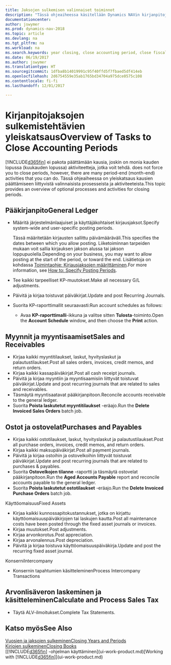 ```yaml
---
title: Jaksojen sulkemisen valinnaiset toiminnot
description: "Tässä ohjeaiheessa käsitellään Dynamics NAVin kirjanpitojaksojen sulkemisen valinnaisista prosesseista ja toiminnoista."
documentationcenter: 
author: jswymer
ms.prod: dynamics-nav-2018
ms.topic: article
ms.devlang: na
ms.tgt_pltfrm: na
ms.workload: na
ms.search.keywords: year closing, close accounting period, close fiscal year, aging, creditor payments, vendor payments
ms.date: 06/19/2017
ms.author: jswymer
ms.translationtype: HT
ms.sourcegitcommit: 1dfba8b14019991c95f40ffd5f7fbaed5df414eb
ms.openlocfilehash: 2d6754559e35ab1765bd34704a975dce0575c108
ms.contentlocale: fi-fi
ms.lasthandoff: 12/01/2017

---
```

# <a name="overview-of-tasks-to-close-accounting-periods"></a><span data-ttu-id="bca78-103">Kirjanpitojaksojen sulkemistehtävien yleiskatsaus</span><span class="sxs-lookup"><span data-stu-id="bca78-103">Overview of Tasks to Close Accounting Periods</span></span>
[!INCLUDE[d365fin](includes/d365fin_md.md)]<span data-ttu-id="bca78-104"> ei pakota päättämään kausia, joskin on monia kauden lopussa (kuukauden lopussa) aktiviteetteja, jotka voit tehdä.</span><span class="sxs-lookup"><span data-stu-id="bca78-104"> does not force you to close periods, however, there are many period-end (month-end) activities that you can do.</span></span> <span data-ttu-id="bca78-105">Tässä ohjeaiheessa on yleiskatsaus kausien päättämiseen liittyvistä valinnaisista prosesseista ja aktiviteeteista.</span><span class="sxs-lookup"><span data-stu-id="bca78-105">This topic provides an overview of optional processes and activities for closing periods.</span></span>  

## <a name="general-ledger"></a><span data-ttu-id="bca78-106">Pääkirjanpito</span><span class="sxs-lookup"><span data-stu-id="bca78-106">General Ledger</span></span>
* <span data-ttu-id="bca78-107">Määritä järjestelmänlaajuiset ja käyttäjäkohtaiset kirjausjaksot.</span><span class="sxs-lookup"><span data-stu-id="bca78-107">Specify system-wide and user-specific posting periods.</span></span>  

    <span data-ttu-id="bca78-108">Tässä määritetään kirjausten sallittu päivämääräväli.</span><span class="sxs-lookup"><span data-stu-id="bca78-108">This specifies the dates between which you allow posting.</span></span> <span data-ttu-id="bca78-109">Liiketoiminnan tarpeiden mukaan voit sallia kirjauksen jakson alussa tai jakson loppupuolella.</span><span class="sxs-lookup"><span data-stu-id="bca78-109">Depending on your business, you may want to allow posting at the start of the period, or toward the end.</span></span> <span data-ttu-id="bca78-110">Lisätietoja on kohdassa [Toimintaohje: Kirjausjaksojen määrittäminen](finance-how-specify-posting-periods.md).</span><span class="sxs-lookup"><span data-stu-id="bca78-110">For more information, see [How to: Specify Posting Periods](finance-how-specify-posting-periods.md).</span></span>  
* <span data-ttu-id="bca78-111">Tee kaikki tarpeelliset KP-muutokset.</span><span class="sxs-lookup"><span data-stu-id="bca78-111">Make all necessary G/L adjustments.</span></span>  
* <span data-ttu-id="bca78-112">Päivitä ja kirjaa toistuvat päiväkirjat.</span><span class="sxs-lookup"><span data-stu-id="bca78-112">Update and post Recurring Journals.</span></span>  
  <!--* Process Consolidations-->
* <span data-ttu-id="bca78-113">Suorita KP-raporttimallit seuraavasti:</span><span class="sxs-lookup"><span data-stu-id="bca78-113">Run account schedules as follows:</span></span>  
  * <span data-ttu-id="bca78-114">Avaa **KP-raporttimalli**-ikkuna ja valitse sitten **Tulosta**-toiminto.</span><span class="sxs-lookup"><span data-stu-id="bca78-114">Open the **Account Schedule** window, and then choose the **Print** action.</span></span>  

## <a name="sales-and-receivables"></a><span data-ttu-id="bca78-115">Myynnit ja myyntisaamiset</span><span class="sxs-lookup"><span data-stu-id="bca78-115">Sales and Receivables</span></span>
* <span data-ttu-id="bca78-116">Kirjaa kaikki myyntitilaukset, laskut, hyvityslaskut ja palautustilaukset.</span><span class="sxs-lookup"><span data-stu-id="bca78-116">Post all sales orders, invoices, credit memos, and return orders.</span></span>  
* <span data-ttu-id="bca78-117">Kirjaa kaikki kassapäiväkirjat.</span><span class="sxs-lookup"><span data-stu-id="bca78-117">Post all cash receipt journals.</span></span>  
* <span data-ttu-id="bca78-118">Päivitä ja kirjaa myyntiin ja myyntisaamisiin liittyvät toistuvat päiväkirjat.</span><span class="sxs-lookup"><span data-stu-id="bca78-118">Update and post recurring journals that are related to sales and receivables.</span></span>  
* <span data-ttu-id="bca78-119">Täsmäytä myyntisaatavat pääkirjanpitoon.</span><span class="sxs-lookup"><span data-stu-id="bca78-119">Reconcile accounts receivable to the general ledger.</span></span>  
* <span data-ttu-id="bca78-120">Suorita **Poista laskutetut myyntitilaukset** -eräajo.</span><span class="sxs-lookup"><span data-stu-id="bca78-120">Run the **Delete Invoiced Sales Orders** batch job.</span></span>  

## <a name="purchases-and-payables"></a><span data-ttu-id="bca78-121">Ostot ja ostovelat</span><span class="sxs-lookup"><span data-stu-id="bca78-121">Purchases and Payables</span></span>
* <span data-ttu-id="bca78-122">Kirjaa kaikki ostotilaukset, laskut, hyvityslaskut ja palautustilaukset.</span><span class="sxs-lookup"><span data-stu-id="bca78-122">Post all purchase orders, invoices, credit memos, and return orders.</span></span>  
* <span data-ttu-id="bca78-123">Kirjaa kaikki maksupäiväkirjat.</span><span class="sxs-lookup"><span data-stu-id="bca78-123">Post all payment journals.</span></span>  
* <span data-ttu-id="bca78-124">Päivitä ja kirjaa ostoihin ja ostovelkoihin liittyvät toistuvat päiväkirjat.</span><span class="sxs-lookup"><span data-stu-id="bca78-124">Update and post recurring journals that are related to purchases & payables.</span></span>  
* <span data-ttu-id="bca78-125">Suorita **Ostovelkojen tilanne** -raportti ja täsmäytä ostovelat pääkirjanpitoon.</span><span class="sxs-lookup"><span data-stu-id="bca78-125">Run the **Aged Accounts Payable** report and reconcile accounts payable to the general ledger.</span></span>  
* <span data-ttu-id="bca78-126">Suorita **Poista laskutetut ostotilaukset** -eräajo.</span><span class="sxs-lookup"><span data-stu-id="bca78-126">Run the **Delete Invoiced Purchase Orders** batch job.</span></span>  

<span data-ttu-id="bca78-127">Käyttöomaisuus</span><span class="sxs-lookup"><span data-stu-id="bca78-127">Fixed Assets</span></span>
* <span data-ttu-id="bca78-128">Kirjaa kaikki kunnossapitokustannukset, jotka on kirjattu käyttöomaisuuspäiväkirjojen tai laskujen kautta.</span><span class="sxs-lookup"><span data-stu-id="bca78-128">Post all maintenance costs have been posted through the fixed asset journals or invoices.</span></span>
* <span data-ttu-id="bca78-129">Kirjaa muutokset.</span><span class="sxs-lookup"><span data-stu-id="bca78-129">Post adjustments.</span></span>
* <span data-ttu-id="bca78-130">Kirjaa arvonkorotus.</span><span class="sxs-lookup"><span data-stu-id="bca78-130">Post appreciation.</span></span>
* <span data-ttu-id="bca78-131">Kirjaa arvonalennus.</span><span class="sxs-lookup"><span data-stu-id="bca78-131">Post depreciation.</span></span>
* <span data-ttu-id="bca78-132">Päivitä ja kirjaa toistuva käyttöomaisuuspäiväkirja.</span><span class="sxs-lookup"><span data-stu-id="bca78-132">Update and post the recurring fixed asset journal.</span></span>

<span data-ttu-id="bca78-133">Konserni</span><span class="sxs-lookup"><span data-stu-id="bca78-133">Intercompany</span></span>
* <span data-ttu-id="bca78-134">Konsernin tapahtumien käsitteleminen</span><span class="sxs-lookup"><span data-stu-id="bca78-134">Process Intercompany Transactions</span></span>

## <a name="calculate-and-process-sales-tax"></a><span data-ttu-id="bca78-135">Arvonlisäveron laskeminen ja käsitteleminen</span><span class="sxs-lookup"><span data-stu-id="bca78-135">Calculate and Process Sales Tax</span></span>
* <span data-ttu-id="bca78-136">Täytä ALV-ilmoitukset.</span><span class="sxs-lookup"><span data-stu-id="bca78-136">Complete Tax Statements.</span></span>  

## <a name="see-also"></a><span data-ttu-id="bca78-137">Katso myös</span><span class="sxs-lookup"><span data-stu-id="bca78-137">See Also</span></span>
[<span data-ttu-id="bca78-138">Vuosien ja jaksojen sulkeminen</span><span class="sxs-lookup"><span data-stu-id="bca78-138">Closing Years and Periods</span></span>](year-close-years-periods.md)  
[<span data-ttu-id="bca78-139">Kirjojen sulkeminen</span><span class="sxs-lookup"><span data-stu-id="bca78-139">Closing Books</span></span>](year-close-books.md)  
<span data-ttu-id="bca78-140">[[!INCLUDE[d365fin](includes/d365fin_md.md)] -ohjelman käyttäminen](ui-work-product.md)</span><span class="sxs-lookup"><span data-stu-id="bca78-140">[Working with [!INCLUDE[d365fin](includes/d365fin_md.md)]](ui-work-product.md)</span></span>


